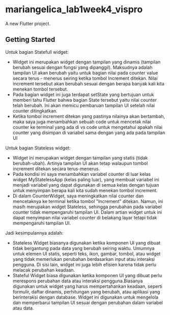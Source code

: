 # mariangelica_lab1week4_vispro

A new Flutter project.

## Getting Started

Untuk bagian Statefull widget:
- Widget ini merupakan widget dengan tampilan yang dinamis (tampilan berubah sesuai dengan fungsi yang dipanggil). Maksudnya adalah tampilan UI akan berubah yaitu untuk bagian nilai pada counter value secara terus - menerus seiring ketika tombol Increment ditekan. Nilai increment tersebut akan berubah sesuai dengan berapa banyak kali kita menekan tombol tersebut.  
- Pada bagian widget ini juga terdapat setState yang bertujuan untuk memberi tahu Flutter bahwa bagian State tersebut yaitu nilai counter telah berubah. Ini akan memicu pembaruan tampilan UI setelah nilai counter ditingkatkan.
- Ketika tombol increment ditekan yang pastinya nilainya akan bertambah, maka saya juga menambahkan sebuah code untuk mencetak nilai counter ke terminal yang ada di vs code untuk mengetahui apakah nilai counter yang disimpan di variabel sama dengan yang ada pada tampilan UI 


Untuk bagian Stateless widget: 
- Widget ini merupakan widget dengan tampilan yang statis (tidak berubah-ubah). Artinya tampilan UI akan tetap walaupun tombol increment ditekan secara terus-menerus. 
- Pada kondisi ini saya menambahkan variabel counter di luar kelas widget MyStatelessApp (kelas paling luar), yang membuat variabel ini menjadi variabel yang dapat digunakan di semua kelas dengan tujuan untuk menyimpan berapa kali kita sudah menekan tombol increment.
- Di dalam CounterWidget, saya meningkatkan nilai counter dan mencetaknya ke terminal ketika tombol "Increment" ditekan. Namun, ini masih merupakan widget Stateless, sehingga perubahan pada variabel counter tidak mempengaruhi tampilan UI. Dalam artian widget untuk ini dapat menyimpan nilai variabel counter di belakang layar tetapi tidak mempengaruhi tampilan UI. 

Jadi kesimpulannya adalah: 
- Stateless Widget biasanya digunakan ketika komponen UI yang dibuat tidak bergantung pada data yang berubah seiring waktu. Umumnya untuk elemen UI statis, seperti teks, ikon, gambar, tombol, atau widget yang tidak memerlukan perubahan berdasarkan input atau interaksi pengguna. Di sisi lain, widget ini juga lebih efisien karena tidak perlu melacak perubahan keadaan.
- Stateful Widget biasa digunakan ketika komponen UI yang dibuat perlu merespons perubahan data atau interaksi pengguna.Biasanya digunakan untuk widget yang harus mempertahankan keadaan, seperti formulir, daftar dinamis, perhitungan yang berubah, atau aplikasi yang berinteraksi dengan database. Widget ini digunakan untuk mengelola dan memperbarui tampilan UI sesuai dengan perubahan dalam variabel atau data.